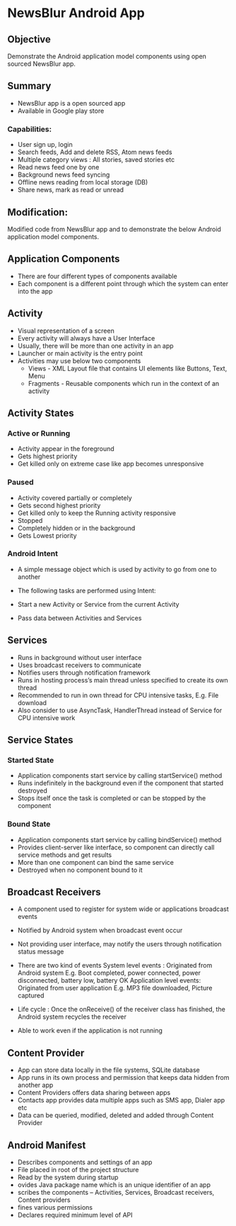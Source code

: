 # NewsBlur Android App

## Objective
Demonstrate the Android application model components using open sourced NewsBlur app.

## Summary
- NewsBlur app is a open sourced app
- Available in Google play store
### Capabilities:
- User sign up, login
- Search feeds, Add and delete RSS, Atom news feeds
- Multiple category views : All stories, saved stories etc
- Read news feed one by one
- Background news feed syncing
- Offline news reading from local storage (DB)
- Share news, mark as read or unread

## Modification:
Modified code from NewsBlur app and to demonstrate the below Android application model components.

## Application Components
- There are four different types of components available
- Each component is a different point through which the system can enter into the app

## Activity
- Visual representation of a screen
- Every activity will always have a User Interface
- Usually, there will  be more than one activity in an app
- Launcher or main activity is the entry point
- Activities may use below two components
  - Views -  XML Layout file that contains UI elements like Buttons, Text, Menu 
  - Fragments - Reusable components which run in the context of an activity
  
 
## Activity States
### Active or Running 
- Activity appear in the foreground
- Gets highest priority
- Get killed only on extreme case like app becomes unresponsive

### Paused 
- Activity covered partially or completely
- Gets second highest priority
- Get killed only to keep the Running activity responsive
- Stopped
- Completely hidden or in the background
- Gets Lowest priority

### Android Intent
- A simple message object which is used by activity to go from one to another

- The following  tasks are performed using Intent:
 - Start a new Activity or Service from the current Activity
 - Pass data between Activities and Services

## Services
- Runs in background without user interface
- Uses broadcast receivers to communicate
- Notifies users through notification framework
- Runs in hosting process’s main thread unless specified to create its own thread
- Recommended to run in own thread for CPU intensive tasks, E.g. File download
- Also consider to use AsyncTask, HandlerThread instead of Service for CPU intensive work

## Service States
### Started State 
- Application components start service by calling startService() method
- Runs indefinitely in the background even if the component that started destroyed
- Stops itself once the task is completed or can be stopped by the component

### Bound State
- Application components start service by calling bindService() method
- Provides client-server like interface, so component can directly call service methods and get results
- More than one component can bind the same service
- Destroyed when no component bound to it


## Broadcast Receivers
- A component used to register for system wide or applications broadcast events
- Notified by Android system when broadcast event occur
- Not providing user interface, may notify the users through notification status message
- There are two kind of events
    System level events : Originated from Android system
        E.g.  Boot completed, power connected, power disconnected, battery low, battery OK
    Application level events: Originated from user application 
        E.g. MP3 file downloaded, Picture captured
        
- Life cycle : Once the onReceive() of the receiver class has finished, the Android system recycles the receiver
- Able to work even if the application is not running

## Content Provider
- App can store data locally in the file systems, SQLite database
- App runs in its own process and permission that keeps data hidden from another app
- Content Providers offers data sharing between apps
- Contacts app provides data multiple apps such as SMS app, Dialer app etc
- Data can be queried, modified, deleted and added through Content Provider

## Android Manifest
- Describes components and settings of an app
- File placed in root of the project structure
- Read by the system during startup
- ovides Java package name which is an unique identifier of an app
- scribes the components – Activities, Services, Broadcast receivers, Content providers
- fines various permissions
- Declares required minimum level of API 





